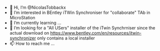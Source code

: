 - 👋 Hi, I’m @NicolasTobbackx
- 👀 I’m interested in BEntley iTWin Synchroniser for "collaborate" TAb in MicroStation
- 🌱 I’m currently learning ...
- 💞️ I’m looking for a "All USers" installer of the iTwin Synchrniser since the actual download on https://www.bentley.com/en/resources/itwin-synchronizer only contains a local installer
- 📫 How to reach me ...

<!---
NicolasTobbackx/NicolasTobbackx is a ✨ special ✨ repository because its `README.md` (this file) appears on your GitHub profile.
You can click the Preview link to take a look at your changes.
--->
